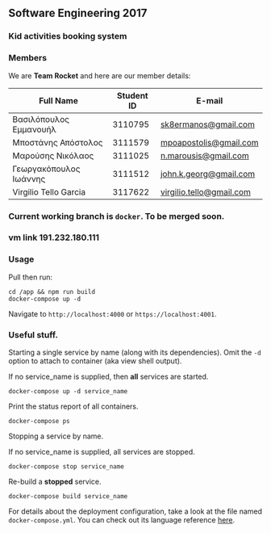 ## Software Engineering 2017

### Kid activities booking system

### Members

We are **Team Rocket** and here are our member details:

| Full Name 		    	| Student ID | E-mail 					|
| ------------------------- | ---------- | ------------------------ |
| Βασιλόπουλος Εμμανουήλ 	| 3110795	 | sk8ermanos@gmail.com 	|
| Μποστάνης Απόστολος		| 3111579	 | mpoapostolis@gmail.com	|
| Μαρούσης Νικόλαος		    | 3111025	 | n.marousis@gmail.com 	|
| Γεωργακόπουλος Ιωάννης	| 3111512	 | john.k.georg@gmail.com	|
| Virgilio Tello Garcia	    | 3117622	 | virgilio.tello@gmail.com	|


### Current working branch is `docker`. To be merged soon.

### vm link 191.232.180.111

### Usage
Pull then run:
```
cd /app && npm run build
docker-compose up -d
```

Navigate to `http://localhost:4000` or `https://localhost:4001`.

### Useful stuff.
Starting a single service by name (along with its dependencies). Omit the `-d`
option to attach to container (aka view shell output).

If no service_name is supplied, then **all** services are started.
```
docker-compose up -d service_name
```

Print the status report of all containers.
```
docker-compose ps
```

Stopping a service by name.

If no service_name is supplied, all services are stopped.
```
docker-compose stop service_name
```

Re-build a **stopped** service.
```
docker-compose build service_name
```

For details about the deployment configuration, take a look at the file named
`docker-compose.yml`. You can check out its language reference
[here](https://docs.docker.com/compose/compose-file/compose-file-v2/).
